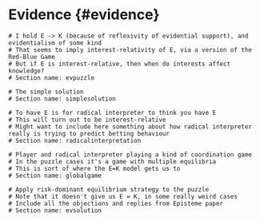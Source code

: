 # Evidence {#evidence}

```{r child='05s-evpuzzle.md'}
# I hold E -> K (because of reflexivity of evidential support), and evidentialism of some kind
# That seems to imply interest-relativity of E, via a version of the Red-Blue Game
# But if E is interest-relative, then when do interests affect knowledge?
# Section name: evpuzzle
```

```{r child='05s-simple.md'}
# The simple solution
# Section name: simplesolution
```

```{r child='05s-radicalinterpretation.md'}
# To have E is for radical interpreter to think you have E
# This will turn out to be interest-relative
# Might want to include here something about how radical interpreter really is trying to predict betting behaviour
# Section name: radicalinterpretation
```

```{r child='05s-globalgame.md'}
# Player and radical interpreter playing a kind of coordination game
# In the puzzle cases it's a game with multiple equilibria
# This is sort of where the E=K model gets us to
# Section name: globalgame
```

```{r child='05s-evsolution.md'}
# Apply risk-dominant equilibrium strategy to the puzzle
# Note that it doesn't give us E = K, in some really weird cases
# Include all the objections and replies from Episteme paper
# Section name: evsolution
```

```{r child='05s-cutelim-part-one.md'}
```

```{r child='05s-cutelim-part-two.md'}
```

```{r child='05s-weakness.md'}
```

```{r child='05s-neta.md'}
```

